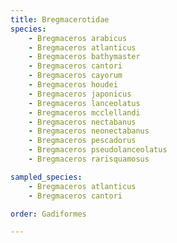 ```yaml
---
title: Bregmacerotidae
species:
    - Bregmaceros arabicus
    - Bregmaceros atlanticus
    - Bregmaceros bathymaster
    - Bregmaceros cantori
    - Bregmaceros cayorum
    - Bregmaceros houdei
    - Bregmaceros japonicus
    - Bregmaceros lanceolatus
    - Bregmaceros mcclellandi
    - Bregmaceros nectabanus
    - Bregmaceros neonectabanus
    - Bregmaceros pescadorus
    - Bregmaceros pseudolanceolatus
    - Bregmaceros rarisquamosus

sampled_species:
    - Bregmaceros atlanticus
    - Bregmaceros cantori

order: Gadiformes

---
```

